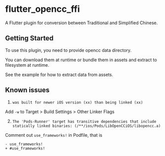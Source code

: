 # flutter_opencc_ffi

A Flutter plugin for conversion between Traditional and Simplified Chinese.

## Getting Started

To use this plugin, you need to provide opencc data directory.

You can download them at runtime or bundle them in assets and extract to filesystem at runtime.

See the example for how to extract data from assets.

## Known issues

1. `was built for newer iOS version (xx) than being linked (xx)`

Add `-w` to Target > Build Settings > Other Linker Flags

2. `The 'Pods-Runner' target has transitive dependencies that include statically linked binaries: (/**/ios/Pods/LibOpenCCiOS/libopencc.a)`

Comment out `use_frameworks!` in Podfile, that is

```
- use_frameworks!
+ #use_frameworks!
```